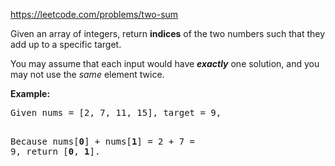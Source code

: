 https://leetcode.com/problems/two-sum

<div class="content__u3I1 question-content__JfgR"><div><p>Given an array of integers, return <strong>indices</strong> of the two numbers such that they add up to a specific target.</p>
<p>You may assume that each input would have <strong><em>exactly</em></strong> one solution, and you may not use the <em>same</em> element twice.</p>
<p><strong>Example:</strong></p>
<pre>Given nums = [2, 7, 11, 15], target = 9,

Because nums[<strong>0</strong>] + nums[<strong>1</strong>] = 2 + 7 = 9,
return [<strong>0</strong>, <strong>1</strong>].
</pre>
</div></div>